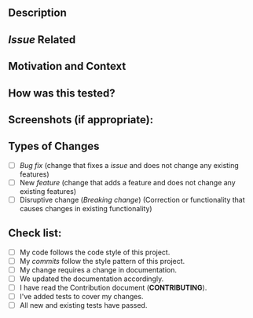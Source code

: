 
<!--- Provide an overview of your changes to the above title -->

## Description
<!--- Decrease your changes in detail -->


## _Issue_ Related
<!--- This project only accepts _pull requests_ related to _issues_ open. -->
<!--- If you are suggesting a new _feature_ or change, please discuss in a _issue_ before. -->
<!--- If you are correcting a _bug_, there should be a _issue_ describing it with steps to reproduce. -->
<!--- Please add the link to _issue_ here: -->

## Motivation and Context
<!--- Why is this change necessary? What problem does it solve? -->

## How was this tested?
<!--- Please describe in detail how you tested your changes. -->
<!--- Include details of your test environment and the tests you ran -->
<!--- to see how your change affects other areas of the code, etc. -->

## Screenshots (if appropriate):

## Types of Changes
<!--- What kinds of changes did your code introduce? Put an `x` in all the boxes that apply: -->
- [ ] _Bug fix_ (change that fixes a _issue_ and does not change any existing features)
- [ ] New _feature_ (change that adds a feature and does not change any existing features)
- [ ] Disruptive change (_Breaking change_) (Correction or functionality that causes changes in existing functionality)

## Check list:
<!--- Go through all the following points and put an `x` in all the boxes that apply. -->
<!--- If you are not sure about any of these, do not hesitate to ask. We are here to help! -->
- [ ] My code follows the code style of this project.
- [ ] My _commits_ follow the style pattern of this project.
- [ ] My change requires a change in documentation.
- [ ] We updated the documentation accordingly.
- [ ] I have read the Contribution document (**CONTRIBUTING**).
- [ ] I've added tests to cover my changes.
- [ ] All new and existing tests have passed.
